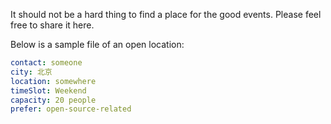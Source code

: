 It should not be a hard thing to find a place for the good events. Please feel free to share it here.

Below is a sample file of an open location:

```yaml
contact: someone
city: 北京
location: somewhere
timeSlot: Weekend
capacity: 20 people
prefer: open-source-related
```
